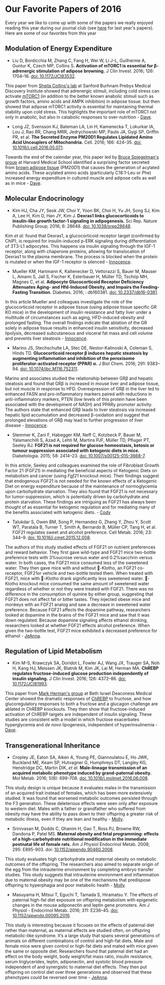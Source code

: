 # Our Favorite Papers of 2016

Every year we like to come up with some of the papers we really enjoyed reading this year during our journal club (see [here](http://bridgeslab.sph.umich.edu/posts/our-favorite-papers-of-2015) for last year's papers).  Here are some of our favorites from this year

## Modulation of Energy Expenditure

* Liu D, Bordicchia M, Zhang C, Fang H, Wei W, Li J-L, Guilherme A, Guntur K, Czech MP, Collins S. **Activation of mTORC1 is essential for β-adrenergic stimulation of adipose browning.** J Clin Invest. 2016; 126: 1704–16. [doi: 10.1172/JCI83532](http://dx.doi.org/10.1172/JCI83532).

This paper from [Sheila Collins's lab](http://www.sbpdiscovery.org/team/sheila-collins-phd) at Sanford Burhnam Prebys Medical Discovery Institute showed that adrenergic stimuli, including cold stress can activate [mTORC1](https://en.wikipedia.org/wiki/MTORC1) (in addition to the better known anabolic stimuli such as growth factors, amino acids and AMPK inhibition) in adipose tissue. but then showed that adipose mTORC1 activity is essential for maintaining thermal stability upon cold stress.  This highlights the important role of mTORC1 not only in anabolic, but also in catabolic responses to over-nutrition - [Dave](http://bridgeslab.sph.umich.edu/people/dave-bridges/).

* Long JZ, Svensson KJ, Bateman LA, Lin H, Kamenecka T, Lokurkar IA, Lou J, Rao RR, Chang MRR, Jedrychowski MP, Paulo JA, Gygi SP, Griffin PR, et al. **The Secreted Enzyme PM20D1 Regulates Lipidated Amino Acid Uncouplers of Mitochondria.** Cell. 2016; 166: 424–35. [doi: 10.1016/j.cell.2016.05.071](http://dx.doi.org/10.1016/j.cell.2016.05.071).

Towards the end of the calendar year, this paper led by [Bruce Spiegelman's group](http://research4.dfci.harvard.edu/spiegelmanlab/) at Harvard Medical School identified a surprising factor secreted from [brown adipose tissue](https://en.wikipedia.org/wiki/Brown_adipose_tissue) (PM20D1) that causes the generation of acylated amino acids.  These acylated amino acids (particularly C18:1-Leu or Phe) increased energy expenditure in cultured muscle and adipose cells as well as in mice - [Dave](http://bridgeslab.sph.umich.edu/people/dave-bridges/).  


## Molecular Endocrinology

* Kim HJ, Cha JY, Seok JW, Choi Y, Yoon BK, Choi H, Yu JH, Song SJ, Kim A, Lee H, Kim D, Han JY, Kim J. **Dexras1 links glucocorticoids to insulin-like growth factor-1 signaling in adipogenesis.** Sci Rep. Nature Publishing Group; 2016; 6: 28648. [doi: 10.1038/srep28648](http://dx.doi.org/10.1038/srep28648).

Kim *et al.* found that Dexras1, a glucocorticoid receptor target (confirmed by ChIP), is required for insulin-induced p-ERK signaling during differentiation of 3T3-L1 adipocytes. This happens via insulin signaling through the IGF-1 receptor, along with chaperone proteins, allowing for translocation of Dexras1 to the plasma membrane. The process is blocked when the protein is mutated or when the IGF-1 receptor is silenced - [Innocence](http://bridgeslab.sph.umich.edu/people/innocence-harvey/).

* Mueller KM, Hartmann K, Kaltenecker D, Vettorazzi S, Bauer M, Mauser L, Amann S, Jall S, Fischer K, Esterbauer H, Müller TD, Tschöp MH, Magnes C, et al. **Adipocyte Glucocorticoid Receptor Deficiency Attenuates Aging- and Hfd-Induced Obesity, and Impairs the Feeding-Fasting Transition.** Diabetes. 2016; : db160381. [doi: 10.2337/db16-0381](http://dx.doi.org/10.2337/db16-0381g).

In this article Mueller and colleagues investigate the role of the glucocorticoid receptor in adipose tissue (using adipose tissue specific GR KO mice) in the development of insulin resistance and fatty liver under a multitude of circumstances such as aging, HFD-induced obesity and prolonged fasting. The overall findings indicate that ablation of the GR solely in adipose tissue results in enhanced insulin sensitivity, decreased lipolysis, decreased subcutaneous and visceral fat mass and cell volume and prevents liver steatosis - [Innocence](http://bridgeslab.sph.umich.edu/people/innocence-harvey/).

* Marino JS, Stechschulte LA, Stec DE, Nestor-Kalinoski A, Coleman S, Hinds TD. **Glucocorticoid receptor β induces hepatic steatosis by augmenting inflammation and inhibition of the peroxisome proliferator-activated receptor (PPAR) α.** J Biol Chem. 2016; 291: 9383–94. [doi: 10.1074/jbc.M116.752311](http://dx.doi.org).

Marino and associates studied the relationship between GRβ  and hepatic steatosis and found that GRβ  is increased in mouse liver and adipose tissue, but not muscle in response to HFD. Overexpression of GRβ  in the liver led to enhanced FASN and pro-inflammatory markers paired with reductions in anti-inflammatory markers, PTEN (low levels of this protein have been associated with the development of NASH) and PPARy promoter activity. The authors state that enhanced GRβ  leads to liver steatosis via increased hepatic lipid accumulation and decreased β-oxidation and suggest that prolonged elevations of GRβ  may lead to further progression of liver disease - [Innocence](http://bridgeslab.sph.umich.edu/people/innocence-harvey/).

* Stemmer K, Zani F, Habegger KM, Neff C, Kotzbeck P, Bauer M, Yalamanchilli S, Azad A, Lehti M, Martins PJF, Müller TD, Pfluger PT, Seeley RJ. **FGF21 is not required for glucose homeostasis, ketosis or tumour suppression associated with ketogenic diets in mice.** Diabetologia. 2015; 58: 2414–23. [doi: 10.1007/s00125-015-3668-7](http://dx.doi.org/10.1007/s00125-015-3668-7).

In this article, Seeley and colleagues examined the role of Fibroblast Growth Factor 21 (FGF21) in mediating the beneficial aspects of Ketogenic Diets on metabolism and cancer (using *Fgf21* knockout mice). Their findings suggest that endogenous FGF21 is not needed for the known effects of a Ketogenic Diet on energy expenditure because of the maintenance of normoglycemia upon carbohydrate starvation. They also found that FGF21 is not necessary for tumor-suppression, which is potentially driven by carbohydrate and protein starvation. These findings are intriguing as FGF21 has always been thought of as essential for ketogenic regulation and for mediating many of the benefits associated with ketogenic diets. - [Cody](http://bridgeslab.sph.umich.edu/people/cody-cousineau/)

* Talukdar S, Owen BM, Song P, Hernandez G, Zhang Y, Zhou Y, Scott WT, Paratala B, Turner T, Smith A, Bernardo B, Müller CP, Tang H, et al. FGF21 regulates sweet and alcohol preference. Cell Metab. 2016; 23: 344–9. [doi: 10.1016/j.cmet.2015.12.008](http://dx.doi.org/10.1016/j.cmet.2015.12.008).

The authors of this study studied effects of FGF21 on nutrient preferences and reward behavior.  They first gave wild-type and FGF21 mice two-bottle preference tests with 3%sucrose versus water and 0.2%sacchrin versus water.  In both cases, the FGF21 mice consumed less of the sweetened water.  They then gave mice with and without -Klotho, an FGF21 co-receptor, FGF21or vehicle and two-bottle tested them.  When treated with FGF21, mice with -Klotho drank significantly less sweetened water.  -Klotho knockout mice consumed the same amount of sweetened water regardless of whether or not they were treated with FGF21.  There was no difference in the consumption of quinine by either group, suggesting that FGF21 does not affect fat or bitter tastes.  They injected obese mice and monkeys with an FGF21 analog and saw a decrease in sweetened water preference.  Because FGF21 affects the dopamine pathway, researchers looked at dopamine in the brains of the FGF21 mice and saw that it was down regulated.  Because dopamine signaling affects ethanol drinking, researchers looked at whether FGF21 effects alcohol preference.  When given the two-bottle test, FGF21 mice exhibited a decreased preference for ethanol  - [JeAnna](http://bridgeslab.sph.umich.edu/people/jeanna-redd/). 

## Regulation of Lipid Metabolism

* Kim M-S, Krawczyk SA, Doridot L, Fowler AJ, Wang JX, Trauger SA, Noh H, Kang HJ, Meissen JK, Blatnik M, Kim JK, Lai M, Herman MA. **ChREBP regulates fructose-induced glucose production independently of insulin signaling.** J Clin Invest. 2016; 126: 4372–86. [doi: 10.1172/JCI81993](http://dx.doi.org/10.1172/JCI81993).

This paper from [Mark Herman's group](http://www.bidmc.org/Research/Departments/Medicine/Divisions/Endocrinology/Laboratories/Herman-Lab.aspx) at Beth Israel Deaconess Medical Center showed the dramatic responses of [ChREBP](https://en.wikipedia.org/wiki/Carbohydrate-responsive_element-binding_protein) to fructose, and how glucoregulatory responses to both a fructose and a glucagon challenge are ablated in ChREBP knockouts.  They then show that fructose-induced activation of ChREBP targets are independent of insulin signaling.  These studies are consistent with a model in which fructose exacerbates hyperglycemia and *de novo* lipogenesis, independent of hyperinsulinemia - [Dave](http://bridgeslab.sph.umich.edu/people/dave-bridges/).

## Transgenerational Inheritance

* Cropley JE, Eaton SA, Aiken A, Young PE, Giannoulatou E, Ho JWK, Buckland ME, Keam SP, Hutvagner G, Humphreys DT, Langley KG, Henstridge DC, Martin DIK, *et al.* **Male-lineage transmission of an acquired metabolic phenotype induced by grand-paternal obesity.** Mol Metab. 2016; 5(8): 699-708. [doi: 10.1016/j.molmet.2016.06.008](http://dx.doi.org/10.1016/j.molmet.2016.06.008).

This study design is unique because it evaluates males in the transmission of an acquired trait instead of females, which has been more extensively studied. It was found that worsened metabolic outcomes persisted through the F3 generation. These deleterious effects were seen only after exposure to western diet. Males with a father or grandfather who suffered from obesity may have the ability to pass down to their offspring a greater risk of metabolic illness, even if they are lean and healthy - [Molly](http://bridgeslab.sph.umich.edu/people/molly-carter/).

* Srinivasan M, Dodds C, Ghanim H, Gao T, Ross PJ, Browne RW, Dandona P, Patel MS. **Maternal obesity and fetal programming: effects of a high-carbohydrate nutritional modification in the immediate postnatal life of female rats.** Am J Physiol Endocrinol Metab. 2008; 295: E895-903. doi: [10.1152/ajpendo.90460.2008](http://dx.doi.org/10.1152/ajpendo.90460.2008).

This study evaluates high carbohydrate and maternal obesity on metabolic outcomes of the offspring. The researchers also aimed to separate origin of the egg from the intrauterine environment by completing embryo transfer studies. This study suggests that intrauterine environment and inflammation due to maternal obesity may be one of the mechanisms that predispose offspring to hyperphagia and poor metabolic health  - [Molly](http://bridgeslab.sph.umich.edu/people/molly-carter/).

* Masuyama H, Mitsui T, Eguchi T, Tamada S, Hiramatsu Y. The effects of paternal high-fat diet exposure on offspring metabolism with epigenetic changes in the mouse adiponectin and leptin gene promoters. Am J Physiol - Endocrinol Metab. 2016; 311: E236–45. [doi: 10.1152/ajpendo.00095.2016](http://dx.doi.org/10.1152/ajpendo.00095.2016).

This study is interesting because it focuses on the effects of paternal diet rather than maternal, as maternal effects are studied often, on offspring metabolic-like syndrome.  It’s a large study that spans several generations of animals on different combinations of control and high-fat diets.  Male and female mice were given control or high-fat diets and mated with mice given the same or opposite diet.  Researchers found that paternal diet had an effect on the body weight, body weight/fat mass ratio, insulin resistance, serum triglycerides, leptin, adiponectin, and systolic blood pressure independent of and synergistic to maternal diet effects.  They then put offspring on control diet over three generations and observed that these phenotypes could be reversed over time - [JeAnna](http://bridgeslab.sph.umich.edu/people/jeanna-redd/). 

